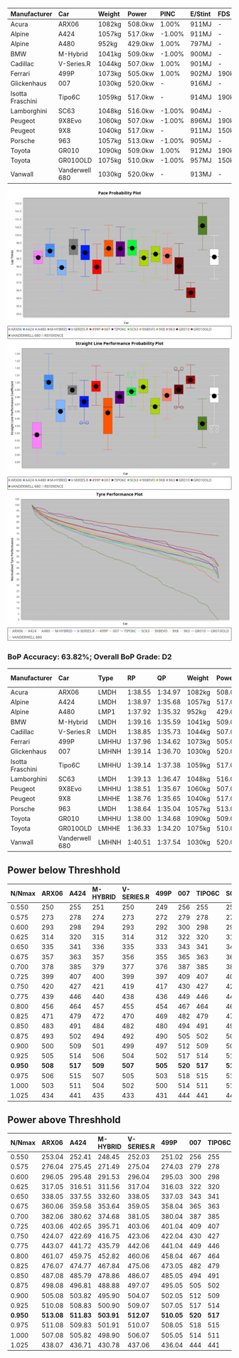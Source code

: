 | Manufacturer     | Car            | Weight | Power   | PINC    | E/Stint | FDS     |
|:-|:-|:-|:-|:-|:-|:-|
| Acura            | ARX06          | 1082kg | 508.0kw | 1.00%   | 911MJ   |    -    |
| Alpine           | A424           | 1057kg | 517.0kw | -1.00%  | 911MJ   |    -    |
| Alpine           | A480           | 952kg  | 429.0kw | 1.00%   | 797MJ   |    -    |
| BMW              | M-Hybrid       | 1041kg | 509.0kw | -1.00%  | 900MJ   |    -    |
| Cadillac         | V-Series.R     | 1044kg | 507.0kw | 1.00%   | 901MJ   |    -    |
| Ferrari          | 499P           | 1073kg | 505.0kw | 1.00%   | 902MJ   | 190kph  |
| Glickenhaus      | 007            | 1030kg | 520.0kw |    -    | 916MJ   |    -    |
| Isotta Fraschini | Tipo6C         | 1059kg | 517.0kw |    -    | 914MJ   | 190kph  |
| Lamborghini      | SC63           | 1048kg | 516.0kw | -1.00%  | 904MJ   |    -    |
| Peugeot          | 9X8Evo         | 1060kg | 507.0kw | -1.00%  | 896MJ   | 190kph  |
| Peugeot          | 9X8            | 1040kg | 517.0kw |    -    | 911MJ   | 150kph  |
| Porsche          | 963            | 1057kg | 513.0kw | -1.00%  | 905MJ   |    -    |
| Toyota           | GR010          | 1090kg | 509.0kw | 1.00%   | 912MJ   | 190kph  |
| Toyota           | GR010OLD       | 1075kg | 510.0kw | -1.00%  | 957MJ   | 150kph  |
| Vanwall          | Vanderwell 680 | 1030kg | 520.0kw |    -    | 913MJ   |    -    |

![PACECHART](./IMG/ACOMETHOD.png)
![STRAIGHTLINEPERFORMANCECHART](./IMG/ACOMETHOD_sp.png)
![TYREPERFORMANCECHART](./IMG/ACOMETHOD_tw.png)

### BoP Accuracy: 63.82%; Overall BoP Grade: D2
| Manufacturer     | Car            | Type  | RP      | QP      | Weight | Power¹  | Threshhold | PINC    | Power²   | E/Stint | AVG Vmax  | FDS     | RDLC | L/Stint | BOP-Grade | Model Accuracy | Model Points | Match%  | SimDiff |
|:-|:-|:-|:-|:-|:-|:-|:-|:-|:-|:-|:-|:-|:-|:-|:-|:-|:-|:-|:-|
| Acura            | ARX06          | LMDH  | 1:38.55 | 1:34.97 | 1082kg | 508.0kw | 210.0kph   | 1.00%   | 513.10kw |  911MJ  | 297.46kph |    -    | 1.00 | 29      | +B2       | 100.00%        | 996          | 80.54%  | #       |
| Alpine           | A424           | LMDH  | 1:38.97 | 1:35.68 | 1057kg | 517.0kw | 210.0kph   | -1.00%  | 511.80kw |  911MJ  | 310.43kph |    -    | 0.99 | 29      | +B2       | 99.61%         | 762          | 80.83%  | #       |
| Alpine           | A480           | LMP1  | 1:37.92 | 1:35.32 |  952kg | 429.0kw | 210.0kph   | 1.00%   | 433.30kw |  797MJ  | 301.53kph |    -    | 0.97 | 27      | -E1       | 100.00%        | 1173         | 59.00%  | ±0.22s  |
| BMW              | M-Hybrid       | LMDH  | 1:39.16 | 1:35.59 | 1041kg | 509.0kw | 210.0kph   | -1.00%  | 503.90kw |  900MJ  | 308.60kph |    -    | 1.01 | 29      | +C1       | 100.00%        | 1826         | 75.22%  | #       |
| Cadillac         | V-Series.R     | LMDH  | 1:38.85 | 1:35.73 | 1044kg | 507.0kw | 210.0kph   | 1.00%   | 512.10kw |  901MJ  | 306.48kph |    -    | 1.01 | 29      | +B1       | 99.00%         | 3184         | 89.42%  | ±1.26s  |
| Ferrari          | 499P           | LMHHU | 1:37.96 | 1:34.62 | 1073kg | 505.0kw | 210.0kph   | 1.00%   | 510.10kw |  902MJ  | 308.06kph | 190kph  | 1.02 | 29      | -D1       | 98.07%         | 3550         | 66.21%  | ±0.57s  |
| Glickenhaus      | 007            | LMHNH | 1:39.14 | 1:36.70 | 1030kg | 520.0kw | 210.0kph   |    -    | 520.00kw |  916MJ  | 305.94kph |    -    | 0.97 | 29      | +C2       | 94.48%         | 2311         | 70.61%  | ±0.35s  |
| Isotta Fraschini | Tipo6C         | LMHHU | 1:39.14 | 1:37.38 | 1059kg | 517.0kw | 210.0kph   |    -    | 517.00kw |  914MJ  | 307.63kph | 190kph  | 1.05 | 29      | +Ω1       | 96.81%         | 91           | 37.63%  | #       |
| Lamborghini      | SC63           | LMDH  | 1:39.13 | 1:36.47 | 1048kg | 516.0kw | 210.0kph   | -1.00%  | 510.80kw |  904MJ  | 308.44kph |    -    | 1.04 | 29      | +C2       | 100.00%        | 529          | 73.55%  | #       |
| Peugeot          | 9X8Evo         | LMHHU | 1:38.51 | 1:35.67 | 1060kg | 507.0kw | 210.0kph   | -1.00%  | 501.90kw |  896MJ  | 308.18kph | 190kph  | 0.99 | 29      | -A2       | 99.21%         | 377          | 94.33%  | #       |
| Peugeot          | 9X8            | LMHHE | 1:38.76 | 1:35.65 | 1040kg | 517.0kw | 210.0kph   |    -    | 517.00kw |  911MJ  | 306.33kph | 150kph  | 1.02 | 29      | ~A1       | 99.52%         | 4561         | 100.00% | ±0.36s  |
| Porsche          | 963            | LMDH  | 1:38.64 | 1:35.04 | 1057kg | 513.0kw | 210.0kph   | -1.00%  | 507.90kw |  905MJ  | 307.18kph |    -    | 1.00 | 29      | ~A1       | 99.96%         | 10176        | 100.00% | ±0.48s  |
| Toyota           | GR010          | LMHHU | 1:38.00 | 1:34.68 | 1090kg | 509.0kw | 210.0kph   | 1.00%   | 514.10kw |  912MJ  | 306.73kph | 190kph  | 1.00 | 29      | -D1       | 99.95%         | 5509         | 67.57%  | ±0.43s  |
| Toyota           | GR010OLD       | LMHHE | 1:36.33 | 1:34.20 | 1075kg | 510.0kw | 210.0kph   | -1.00%  | 504.90kw |  957MJ  | 309.29kph | 150kph  | 1.01 | 29      | -Ω2       | 100.00%        | 351          | -49.18% | ±1.96s  |
| Vanwall          | Vanderwell 680 | LMHNH | 1:40.51 | 1:37.54 | 1030kg | 520.0kw | 210.0kph   |    -    | 520.00kw |  913MJ  | 303.52kph |    -    | 1.01 | 29      | +Ω1       | 99.23%         | 387          | 11.51%  | ±0.55s  |

## Power below Threshhold
| N/Nmax    | ARX06   | A424    | M-HYBRID | V-SERIES.R | 499P    | 007     | TIPO6C  | SC63    | 9X8EVO  | 9X8     | 963     | GR010   | GR010OLD | VANDERWELL 680 | ​     | RPM      | A480       |
|:-|:-|:-|:-|:-|:-|:-|:-|:-|:-|:-|:-|:-|:-|:-|:-|:-|:-|
|  0.550    |  250    |  255    |  251     |  250       |  249    |  256    |  255    |  254    |  250    |  255    |  253    |  251    |  251     |  256           |  ​    |   --     |  0.00      |
|  0.575    |  273    |  278    |  274     |  273       |  272    |  279    |  278    |  277    |  273    |  278    |  276    |  274    |  274     |  279           |  ​    |   --     |  0.00      |
|  0.600    |  293    |  298    |  294     |  293       |  292    |  300    |  298    |  298    |  293    |  298    |  296    |  294    |  295     |  300           |  ​    |   --     |  0.00      |
|  0.625    |  314    |  320    |  315     |  314       |  312    |  322    |  320    |  319    |  314    |  320    |  317    |  315    |  316     |  322           |  ​    |   --     |  0.00      |
|  0.650    |  335    |  341    |  336     |  335       |  333    |  343    |  341    |  340    |  335    |  341    |  338    |  336    |  337     |  343           |  ​    |   --     |  0.00      |
|  0.675    |  357    |  363    |  357     |  356       |  355    |  365    |  363    |  362    |  356    |  363    |  360    |  357    |  358     |  365           |  ​    |   --     |  0.00      |
|  0.700    |  378    |  385    |  379     |  377       |  376    |  387    |  385    |  384    |  377    |  385    |  382    |  379    |  380     |  387           |  ​    |   --     |  0.00      |
|  0.725    |  399    |  407    |  400     |  399       |  397    |  409    |  407    |  406    |  399    |  407    |  403    |  400    |  401     |  409           |  ​    |   --     |  0.00      |
|  0.750    |  420    |  427    |  421     |  419       |  417    |  430    |  427    |  427    |  419    |  427    |  424    |  421    |  422     |  430           |  ​    |   --     |  0.00      |
|  0.775    |  439    |  446    |  440     |  438       |  436    |  449    |  446    |  446    |  438    |  446    |  443    |  440    |  441     |  449           |  ​    |  5000    |  253.19    |
|  0.800    |  456    |  464    |  457     |  455       |  454    |  467    |  464    |  463    |  455    |  464    |  461    |  457    |  458     |  467           |  ​    |  5500    |  298.23    |
|  0.825    |  471    |  479    |  472     |  470       |  469    |  482    |  479    |  478    |  470    |  479    |  476    |  472    |  473     |  482           |  ​    |  6000    |  333.26    |
|  0.850    |  483    |  491    |  484     |  482       |  480    |  494    |  491    |  490    |  482    |  491    |  487    |  484    |  485     |  494           |  ​    |  6500    |  377.29    |
|  0.875    |  493    |  502    |  494     |  492       |  490    |  505    |  502    |  501    |  492    |  502    |  498    |  494    |  495     |  505           |  ​    |  7000    |  421.32    |
|  0.900    |  500    |  509    |  501     |  499       |  497    |  512    |  509    |  508    |  499    |  509    |  505    |  501    |  502     |  512           |  ​    |  7500    |  431.33    |
|  0.925    |  505    |  514    |  506     |  504       |  502    |  517    |  514    |  513    |  504    |  514    |  510    |  506    |  507     |  517           |  ​    |  8000    |  427.33    |
| **0.950** | **508** | **517** | **509**  | **507**    | **505** | **520** | **517** | **516** | **507** | **517** | **513** | **509** | **510**  | **520**        | **​** | **8500** | **430.33** |
|  0.975    |  506    |  515    |  507     |  505       |  503    |  518    |  515    |  514    |  505    |  515    |  511    |  507    |  508     |  518           |  ​    |  9000    |  215.17    |
|  1.000    |  503    |  511    |  504     |  502       |  500    |  514    |  511    |  510    |  502    |  511    |  507    |  504    |  505     |  514           |  ​    |   --     |  0.00      |
|  1.025    |  434    |  441    |  435     |  433       |  431    |  444    |  441    |  441    |  433    |  441    |  438    |  435    |  436     |  444           |  ​    |   --     |  0.00      |

## Power above Threshhold
| N/Nmax    | ARX06      | A424       | M-HYBRID   | V-SERIES.R | 499P       | 007     | TIPO6C  | SC63       | 9X8EVO     | 9X8     | 963        | GR010      | GR010OLD   | VANDERWELL 680 | ​     | RPM      | A480       |
|:-|:-|:-|:-|:-|:-|:-|:-|:-|:-|:-|:-|:-|:-|:-|:-|:-|:-|
|  0.550    |  253.04    |  252.41    |  248.45    |  252.03    |  251.02    |  256    |  255    |  251.41    |  247.46    |  255    |  250.43    |  253.04    |  248.44    |  256           |  ​    |   --     |  0.00      |
|  0.575    |  276.04    |  275.45    |  271.49    |  275.04    |  274.03    |  279    |  278    |  274.45    |  270.50    |  278    |  273.47    |  276.05    |  271.48    |  279           |  ​    |   --     |  0.00      |
|  0.600    |  296.05    |  295.48    |  291.53    |  296.04    |  295.03    |  300    |  298    |  295.49    |  290.54    |  298    |  293.50    |  297.05    |  291.52    |  300           |  ​    |   --     |  0.00      |
|  0.625    |  317.05    |  316.51    |  311.56    |  317.04    |  316.03    |  322    |  320    |  316.52    |  310.58    |  320    |  314.54    |  318.06    |  312.56    |  322           |  ​    |   --     |  0.00      |
|  0.650    |  338.05    |  337.55    |  332.60    |  338.05    |  337.03    |  343    |  341    |  337.56    |  331.61    |  341    |  335.57    |  339.06    |  333.59    |  343           |  ​    |   --     |  0.00      |
|  0.675    |  360.06    |  359.58    |  353.64    |  359.05    |  358.04    |  365    |  363    |  358.59    |  352.65    |  363    |  356.61    |  361.06    |  354.63    |  365           |  ​    |   --     |  0.00      |
|  0.700    |  382.06    |  380.62    |  374.68    |  381.05    |  380.04    |  387    |  385    |  380.63    |  373.69    |  385    |  377.65    |  383.07    |  375.67    |  387           |  ​    |   --     |  0.00      |
|  0.725    |  403.06    |  402.65    |  395.71    |  403.06    |  401.04    |  409    |  407    |  401.66    |  394.73    |  407    |  399.68    |  404.07    |  396.71    |  409           |  ​    |   --     |  0.00      |
|  0.750    |  424.07    |  422.69    |  416.75    |  423.06    |  422.04    |  430    |  427    |  422.70    |  414.77    |  427    |  419.72    |  425.07    |  416.74    |  430           |  ​    |   --     |  0.00      |
|  0.775    |  443.07    |  441.72    |  435.79    |  442.06    |  441.04    |  449    |  446    |  441.73    |  433.80    |  446    |  438.75    |  444.08    |  435.78    |  449           |  ​    |  5000    |  253.19    |
|  0.800    |  461.07    |  459.75    |  452.82    |  460.06    |  458.04    |  467    |  464    |  458.75    |  450.84    |  464    |  455.78    |  462.08    |  453.81    |  467           |  ​    |  5500    |  298.23    |
|  0.825    |  476.07    |  474.77    |  467.84    |  475.06    |  473.05    |  482    |  479    |  473.78    |  465.86    |  479    |  470.81    |  477.08    |  468.84    |  482           |  ​    |  6000    |  333.26    |
|  0.850    |  487.08    |  485.79    |  478.86    |  486.07    |  485.05    |  494    |  491    |  485.80    |  476.88    |  491    |  482.83    |  488.09    |  479.86    |  494           |  ​    |  6500    |  377.29    |
|  0.875    |  498.08    |  496.81    |  488.88    |  497.07    |  495.05    |  505    |  502    |  495.82    |  486.90    |  502    |  492.84    |  499.09    |  489.87    |  505           |  ​    |  7000    |  421.32    |
|  0.900    |  505.08    |  503.82    |  495.90    |  504.07    |  502.05    |  512    |  509    |  502.83    |  493.92    |  509    |  499.86    |  506.09    |  496.89    |  512           |  ​    |  7500    |  431.33    |
|  0.925    |  510.08    |  508.83    |  500.90    |  509.07    |  507.05    |  517    |  514    |  507.84    |  498.92    |  514    |  504.86    |  511.09    |  501.89    |  517           |  ​    |  8000    |  427.33    |
| **0.950** | **513.08** | **511.83** | **503.91** | **512.07** | **510.05** | **520** | **517** | **510.84** | **501.93** | **517** | **507.87** | **514.09** | **504.90** | **520**        | **​** | **8500** | **430.33** |
|  0.975    |  511.08    |  509.83    |  501.91    |  510.07    |  508.05    |  518    |  515    |  508.84    |  499.93    |  515    |  505.87    |  512.09    |  502.90    |  518           |  ​    |  9000    |  215.17    |
|  1.000    |  507.08    |  505.82    |  498.90    |  506.07    |  505.05    |  514    |  511    |  505.83    |  496.92    |  511    |  502.86    |  508.09    |  499.89    |  514           |  ​    |   --     |  0.00      |
|  1.025    |  438.07    |  436.71    |  430.78    |  437.06    |  436.04    |  444    |  441    |  436.72    |  428.79    |  441    |  433.74    |  439.08    |  430.77    |  444           |  ​    |   --     |  0.00      |
